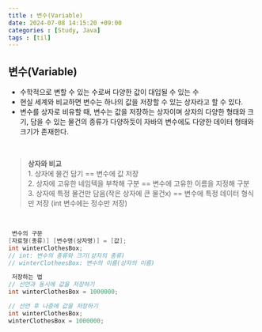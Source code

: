 ```yaml
---
title : 변수(Variable)
date: 2024-07-08 14:15:20 +09:00
categories : [Study, Java]
tags : [til]
---
```


## 변수(Variable)

- 수학적으로 변할 수 있는 수로써 다양한 값이 대입될 수 있는 수
- 현실 세계와 비교하면 변수는 하나의 값을 저장할 수 있는 상자라고 할 수 있다.
- 변수를 상자로 비유할 때, 변수는 값을 저장하는 상자이며 상자의 다양한 형태와 크기, 담을 수 있는 물건의 종류가 다양하듯이 자바의 변수에도 다양한 데이터 형태와 크기가 존재한다.
  
<br>

> **상자와 비교**<br> 1. 상자에 물건 담기 == 변수에 값 저장<br>2. 상자에 고유한 네임텍을 부착해 구분 == 변수에 고유한 이름을 지정해 구분 <br> 3. 상자에 특정 물건만 담음(작은 상자에 큰 물건x) == 변수에 특정 데이터 형식만 저장 (int 변수에는 정수만 저장)

<br>

```java
 변수의 구문
[자료형(종류)] [변수명(상자명)] = [값];
int winterClothesBox;
// int: 변수의 종류와 크기(상자의 종류)
// winterClotheesBox: 변수의 이름(상자의 이름)

 저장하는 법 
// 선언과 동시에 값을 저장하기
int winterClothesBox = 1000000;

// 선언 후 나중에 값을 저장하기
int winterClothesBox;
winterClothesBox = 1000000;
```



